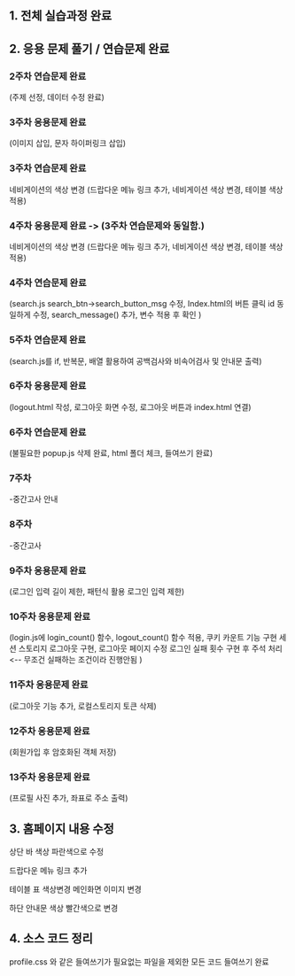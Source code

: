 
## 1. 전체 실습과정 완료





## 2. 응용 문제 풀기 / 연습문제 완료

### 2주차 연습문제 완료
(주제 선정, 데이터 수정 완료)

### 3주차 응용문제 완료
(이미지 삽입, 문자 하이퍼링크 삽입)

### 3주차 연습문제 완료
네비게이션의 색상 변경
(드랍다운 메뉴 링크 추가, 네비게이션 색상 변경, 테이블 색상 적용)

### 4주차 응용문제 완료 -> (3주차 연습문제와 동일함.)
네비게이션의 색상 변경
(드랍다운 메뉴 링크 추가, 네비게이션 색상 변경, 테이블 색상 적용)

### 4주차 연습문제 완료
(search.js search_btn->search_button_msg 수정, 
Index.html의 버튼 클릭 id 동일하게 수정,
search_message() 추가, 변수 적용 후 확인
)

### 5주차 연습문제 완료
(search.js를 if, 반복문, 배열 활용하여 공백검사와 비속어검사 및 안내문 출력)

### 6주차 응용문제 완료
(logout.html 작성, 로그아웃 화면 수정, 로그아웃 버튼과 index.html 연결)

### 6주차 연습문제 완료
(불필요한 popup.js 삭제 완료, html 폴더 체크, 들여쓰기 완료)

### 7주차
-중간고사 안내

### 8주차
-중간고사

### 9주차 응용문제 완료
(로그인 입력 길이 제한, 패턴식 활용 로그인 입력 제한)

### 10주차 응용문제 완료
(login.js에 login_count() 함수, logout_count() 함수 적용, 쿠키 카운트 기능 구현
세션 스토리지 로그아웃 구현, 로그아웃 페이지 수정
로그인 실패 횟수 구현 후 주석 처리<-- 무조건 실패하는 조건이라 진행안됨 )

### 11주차  응용문제 완료
(로그아웃 기능 추가, 로컬스토리지 토큰 삭제)

### 12주차 응용문제 완료
(회원가입 후 암호화된 객체 저장)

### 13주차 응용문제 완료
(프로필 사진 추가, 좌표로 주소 출력)





## 3. 홈페이지 내용 수정
상단 바 색상 파란색으로 수정

드랍다운 메뉴 링크 추가

테이블 표 색상변경 메인화면 이미지 변경

하단 안내문 색상 빨간색으로 변경





## 4. 소스 코드 정리

profile.css 와 같은 들여쓰기가 필요없는 파일을 제외한 모든 코드 들여쓰기 완료


